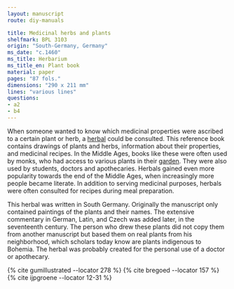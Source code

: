 ```yaml
---
layout: manuscript
route: diy-manuals

title: Medicinal herbs and plants
shelfmark: BPL 3103
origin: "South-Germany, Germany"
ms_date: "c.1460"
ms_title: Herbarium
ms_title_en: Plant book
material: paper
pages: "87 fols."
dimensions: "290 x 211 mm"
lines: "various lines"
questions:
- a2
- b4
---
```


When someone wanted to know which medicinal properties were ascribed to
a certain plant or herb, a
[herbal](https://en.wikipedia.org/wiki/Herbal) could be consulted. This
reference book contains drawings of plants and herbs, information about
their properties, and medicinal recipes. In the Middle Ages, books like
these were often used by monks, who had access to various plants in
their [garden](https://nl.wikipedia.org/wiki/Kloostertuin). They were
also used by students, doctors and apothecaries. Herbals gained even
more popularity towards the end of the Middle Ages, when increasingly
more people became literate. In addition to serving medicinal purposes,
herbals were often consulted for recipes during meal preparation.

This herbal was written in South Germany. Originally the manuscript only
contained paintings of the plants and their names. The extensive
commentary in German, Latin, and Czech was added later, in the
seventeenth century. The person who drew these plants did not copy them
from another manuscript but based them on real plants from his
neighborhood, which scholars today know are plants indigenous to
Bohemia. The herbal was probably created for the personal use of a
doctor or apothecary.

{% cite gumillustrated --locator 278 %}
{% cite bregoed --locator 157 %}
{% cite ijpgroene --locator 12-31 %}